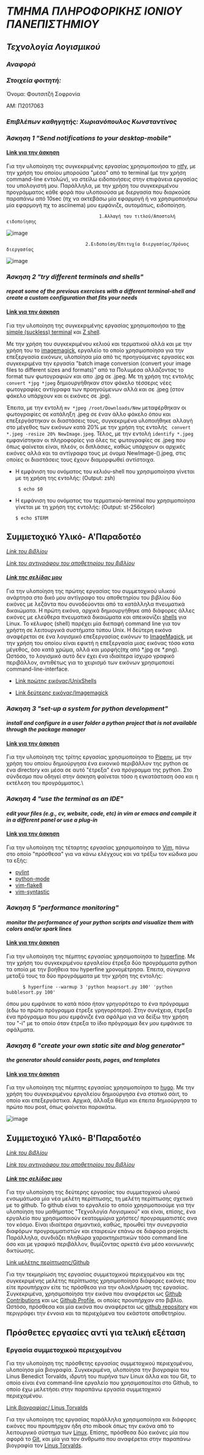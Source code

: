 # ***ΤΜΗΜΑ ΠΛΗΡΟΦΟΡΙΚΗΣ ΙΟΝΙΟΥ ΠΑΝΕΠΙΣΤΗΜΙΟΥ***
## ***Τεχνολογία Λογισμικού***
### ***Αναφορά***

### ***Στοιχεία φοιτητή:*** 

Όνομα: Φουτσιτζή Σοφρονία

AM: Π2017063

### ***Επιβλέπων καθηγητής: Χωριανόπουλος Κωνσταντίνος***

   
   ### ***Άσκηση 1 "Send notifications to your desktop-mobile"***
   
   #### [Link για την άσκηση](https://asciinema.org/a/wZhReoAb7YDQq6O8ZlLZVWfbw)
   
   Για την υλοποίηση της συγκεκριμένης εργασίας χρησιμοποιήσα το [ntfy](https://github.com/dschep/ntfy), με την χρήση του οποίου μπορούσα "μέσα" από το terminal (με την χρήση command-line εντολών), να στείλω ειδοποιήσεις στην επιφάνεια εργασίας του υπολογιστή μου. Παράλληλα, με την χρήση του συγκεκριμένου προγράμματος κάθε φορά που υλοποιούσα με διεργασία που διαρκούσε παραπάνω από 10sec (πχ να ακτεβάσω μία εφαρμογή ή να χρησιμοποιήσω μία εφαρμογή πχ το asciinema) μου εμφάνιζε, αυτομάτως, ειδοποίηση.

                                      1.Αλλαγή του τιτλού/Αποστολή ειδοποίησης
![image](https://github.com/fsofronia/sw/blob/P2017063/projects/2017063/screen03.jpg)


 
                                 2.Ειδοποίση/Επιτυχία διεργασίας/Χρόνος διεργασίας   
![image](https://github.com/fsofronia/sw/blob/P2017063/projects/2017063/screen04.jpg)
   
   
   
   
    
    
    
    
### ***Άσκηση 2 "try different terminals and shells"***
   #### ***repeat some of the previous exercises with a different terminal-shell and create a custom configuration that fits your needs***
   
   #### [Link για την άσκηση](https://asciinema.org/a/oTJZq0Fe6blPNT40QYy13irV8)
   
   Για την υλοποίηση της συγκεκριμένης εργασίας χρησιμοποιήσα το [the simple (suckless) terminal](https://github.com/LukeSmithxyz/st) και [Z shell](https://en.wikipedia.org/wiki/Z_shell). 
   
   Με την χρήση του συγκεκριμένου κελιού και τερματικού αλλά και με την χρήση του το [imagemagick](https://www.howtogeek.com/109369/how-to-quickly-resize-convert-modify-images-from-the-linux-terminal/), εργαλείο το οποίο χρησιμοποίησα για την επεξεργασία εικόνων, υλοποίησα μία από τις προηγούμενες εργασίες και συγκεκριμένα την εργασία "batch image conversion (convert your image files to different sizes and formats)" από τα Πολυμέσα αλλάζοντας το format των φωτογραφιών και απο .jpg σε .jpeg. Με τη χρήση της εντολής `convert *jpg *jpeg` δημιουργήθηκαν στον φάκελο  τέσσερις νέες φωτογραφίες αντίγραφα των προηγούμενων αλλά και σε .jpeg (στον φάκελο υπάρχουν και οι εικόνες σε .jpg).

   Έπειτα, με την εντολή `mv *jpeg /root/Downloads/New` μεταφέρθηκαν οι φωτογραφίες σε κατάληξη .jpeg σε έναν άλλο φάκελο όπου και επεξεργάστηκαν οι διαστάσεις τους, συγκεκριμένα υλοποιήθηκε αλλαγή στο μέγεθος των εικόνων κατά 20% με την χρήση της εντολής ` convert *.jpeg -resize 20% NewImage.jpeg`. Τέλος, με την εντολή `identify *.jpeg ` εμφανίστηκαν οι πληροφορίες για όλες τις φωτογραφίες σε .jpeg που όπως φαίνεται είναι, πλεόν, οι διπλάσιες, καθώς υπάρχουν οι αρχικές εικόνες αλλά και τα αντίγραφα τους με όνομα NewImage-().jpeg, στις οποίες οι διαστάσεις τους έχουν διαμορφωθεί αντίστοιχα.

   
 - Η εμφάνιση του ονόματος του κελιόυ-shell που χρησιμοποίησα γίνεται με τη χρήση της εντολής: (Output: zsh)
 
        $ echo $0
  
  - Η εμφάνιση του ονόματος του τερματικού-terminal που χρησιμοποίησα γίνεται με τη χρήση της εντολής: (Output: st-256color)
         
        $ echo $TERM 


  ## Συμμετοχικό Υλικό- Α'Παραδοτέο
  
  [*Link του βιβλίου*](https://www.mibook.org/)
  
  [*Link του αντιγράφου του αποθετηρίου του βιβλίου*](https://github.com/fsofronia/gr/tree/master)
  
 
 #### [*Link της σελίδας μου*](https://fsofronia.github.io/gr/)
 
   Για την υλοποίηση της πρώτης εργασίας του συμμετοχικού υλικού ανάρτησα στο δικό μου αντίγραφο του αποθετηρίου του βιβλίου δύο εικόνες με λεζάντα που συνοδεύονται από τα κατάλληλα πνευματικά δικαιώματα. Η πρώτη εικόνα, αρχικά δημιουργήθηκε από διάφορες άλλες εικόνες με ελεύθερα πνευματικά δικαιώματα και απεικονίζει [shells](https://en.wikipedia.org/wiki/Unix_shell) για Linux. Το κέλυφος (shell) παρέχει μία διεπαφή command line για τον χρήστη σε λειτουργικά συστήματα τύπου Unix. Η δεύτερη εικόνα αναφέρεται σε ένα λογισμικό επεξεργασίας εικόνων το [ImageMagick](https://en.wikipedia.org/wiki/ImageMagick), με την χρήση του οποίου είναι εφικτή η επεξεργασία μιας εικόνας τόσο κατα μέγεθος, όσο κατά χρώμα, αλλά και μορφής(πχ από *.jpg σε *.png). Ωστόσο, το λογισμικό αυτό δεν έχει ένα ιδιαίτερα ίσχυρο γραφικό περιβάλλον, αντιθέτως για το χειρισμό των εικόνων χρησιμοποιεί command-line-interface.

  
* [Link πρώτης εικόνας/UnixShells](https://fsofronia.github.io/gr/gallery/shell/)
  
* [Link δεύτερης εικόνας/Imagemagick](https://fsofronia.github.io/gr/gallery/imagmagick/)
  

### ***Άσκηση 3 "set-up a system for python development"***
   #### ***install and configure in a user folder a python project that is not available through the package manager***
   
   #### [Link για την άσκηση](https://asciinema.org/a/Zv6sOUewENlvlqYaX7BMIArQm)
   
  Για την υλοποίηση της τρίτης εργασίας χρησιμοποίησα το [Pipenv](https://docs.python-guide.org/dev/virtualenvs/), με την χρήση του οποίου δημιούργησα ένα εικονικό περιβάλλον της python σε ένα directory και μέσα σε αυτό "έτρεξα" ένα πρόγραμμα της python. Στο σύνδεσμο που οδηγεί στην άσκηση φαίνεται τόσο η εγκατάσταση όσο και η εκτέλεση του προγράμματος.\
  
  
  ### ***Άσκηση 4 "use the terminal as an IDE"***
   #### ***edit your files (e.g., cv, website, code, etc) in vim or emacs and compile it in a different panel or use a plug-in***
   
   #### [Link για την άσκηση](https://asciinema.org/a/zLviqngSyDGLd3y7HwJHSxrrs)
   
  Για την υλοποίηση της τέταρτης εργασίας χρησιμοποίησα το [Vim](https://en.wikipedia.org/wiki/Vim_(text_editor)), πάνω στο οποίο "πρόσθεσα" για να κάνω ελέγχους και να τρέξω τον κώδικα μου τα εξής:
  
  * [pylint](https://www.pylint.org/)
  * [python-mode](https://github.com/python-mode/python-mode)
  * [vim-flake8](https://github.com/nvie/vim-flake8)
  * [vim-syntastic](https://github.com/vim-syntastic/syntastic)
  
  
   ### ***Άσκηση 5 "performance monitoring"***
   #### ***monitor the performance of your python scripts and visualize them with colors and/or spark lines***
   
   #### [Link για την άσκηση](https://asciinema.org/a/7IrpoqsZXnNmE69gTdoIknAD5)
   
  Για την υλοποίηση της πέμπτης εργασίας χρησιμοποίησα το [hyperfine](https://github.com/sharkdp/hyperfine). Με την χρήση του συγκεκριμένου εργαλείου έτρεξα δύο προγράμματα python τα οποία με την βοήθεια του hyperfine χρονομέτρησα. Έπειτα, σύγκρινα μεταξύ τους τα δύο προγράμματα με την χρήση της εντολής:
  
          $ hyperfine --warmup 3 'python heapsort.py 100' 'python bubblesort.py 100'
          
 όπου μου εμφάνισε το κατά πόσο ήταν γρηγορότερο το ένα πρόγραμμα (εδω το πρώτο πρόγραμμα έτρεξε γρηγορότερα).
 Στην συνέχεια, έτρεξα ένα πρόγραμμα που μου εμφάνιζε ένα σφάλμα για να δείξω την χρήση του "-i" με το οποίο όταν έτρεξα το ίδιο πρόγραμμα δεν μου εμφάνισε τα σφάλματα.
 
 
   ### ***Άσκηση 6 "create your own static site and blog generator"***
   #### ***the generator should consider posts, pages, and templates***
   
   #### [Link για την άσκηση](https://asciinema.org/a/smRig3uSNNuwNxO9UhxjXSO3P)
   
  Για την υλοποίηση της πέμπτης εργασίας χρησιμοποίησα το [hugo](https://gohugo.io/). Με την χρήση του συγκεκριμένου εργαλείου δημιούργησα ένα στατικό σάιτ, το οποίο και επεξεργάστικα. Αρχικά, άλλαξα θέμα και έπειτα δημιούργησα το πρώτο που post, όπως φαίνεται παρακάτω.
 
 ![image]( https://github.com/fsofronia/sw/blob/P2017063/projects/2017063/hugo.png)
 
 
 
   ## Συμμετοχικό Υλικό- B'Παραδοτέο
  
  [*Link του βιβλίου*](https://www.mibook.org/)
  
  [*Link του αντιγράφου του αποθετηρίου του βιβλίου*](https://github.com/fsofronia/gr/tree/master)
  
 
 #### [*Link της σελίδας μου*](https://fsofronia.github.io/gr/)
 
   Για την υλοποίηση της δεύτερης εργασίας του συμμετοχικού υλικού ενσωμάτωσα μία νέα μελέτη περίπτωσης, τη μελέτη περίπτωσης σχετικά με το github. Το github είναι το εργαλείο το οποίο χρησιμοποιούμε για την υλοποίηση του μαθήματος "Τεχνολογία Λογισμικού" και είναι, επίσης, ένα εργαλείο που χρησιμοποιούν εκατομμύρια χρήστες/ προγραμματιστές ανα τον κόσμο. Είναι ιδιαίτερα σημαντικό, καθώς, προωθεί την συνεργασία διαφόρων προγραμματιστών και εταιρειών επάνω σε διάφορα projects. Παράλληλα, συνδιάζει πληθώρα χαρακτηριστικών τόσο command line όσο και με γραφικό περιβάλλον, θυμίζοντας αρκετά ένα μέσο κοινωνικής δικτύωσης.

  
 [Link μελέτης περίπτωσης/Github](https://fsofronia.github.io/gr/case-study/github/)
 
 Για την τεκμηρίωση της εργασίας συμμετοχικού περιεχομένου και της συγκεκριμένης μελέτης περίπτωσης χρησιμοποίησα διάφορες εικόνες που είτε προυπήρχαν είτε τις πρόσθεσα για την ολοκλήρωση της εργασίας. Συγκεκριμένα, χρησιμοποίησα την εικόνα που αναφέρεται ως [Github Contributions](https://fsofronia.github.io/gr/gallery/github-contributions/) και ως [Github Profile](https://fsofronia.github.io/gr/gallery/github-profile/), οι οποίες προυπήρχαν στο βιβλίο. Ωστόσο, πρόσθεσα και μία εικόνα που αναφέρεται ως [github repository](https://fsofronia.github.io/gr/gallery/repository/) και περιγράφει την έννοια και τα περιεχόμενα του εκάστοτε αποθετηρίου.


 ## Πρόσθετες εργασίες αντί για τελική εξέταση 
 
 ### Eργασία συμμετοχικού περιεχομένου
 
   Για την υλοποίηση της πρόσθετης εργασίας συμμετοχικού περιεχομένου, υλοποίησα μία βιογραφία. Συγκεκριμένα, υλοποίησα την βιογραφία του Linus Benedict Torvalds, ιδρυτή του πυρήνα των Linux άλλα και του Git, το οποίο είναι ένα command-line εργαλείο που χρησιμοποιείται στο Github, το οποίο έχω μελετήσει στην παραπάνω εργασία συμμετοχικού περιεχομένου.
  
 [Link βιογραφίας/ Linus Torvalds](https://fsofronia.github.io/gr/biography/Linus-Torvalds/)

Για την υλοποίηση της εργασίας παράλληλα χρησιμοποίησα και διάφορες εικόνες που προυπήρχαν ήδη στο mibook όπως την εικόνα από το λειτουργικό σύστημα των [Linux](https://fsofronia.github.io/gr/gallery/linux/). Επίσης, πρόσθεσα δύο εικόνες μία που αφορά το [Git](https://fsofronia.github.io/gr/gallery/git/), και μία για τον άνθρωπο που αναφέρεται στην παραπάνω βιογραφία τον [Linus Torvalds](https://fsofronia.github.io/gr/gallery/LinusTorvalds/).
 
 

